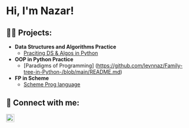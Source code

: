 <h1>Hi, I'm Nazar! <br/>

<h2>👨‍💻 Projects:</h2>

- <b>Data Structures and Algorithms Practice </b>
  - [Praciting DS & Algos in Python]()
- <b> OOP in Python Practice </b>
  - [Paradigms of Programming] (https://github.com/levnnaz/Family-tree-in-Python-/blob/main/README.md)
- <b> FP in Scheme </b>
  - [Scheme Prog language]()


<h2> 🤳 Connect with me:</h2>

[<img align="left" alt="JoshMadakor | LinkedIn" width="22px" src="https://cdn.jsdelivr.net/npm/simple-icons@v3/icons/linkedin.svg" />][linkedin]

[linkedin]: www.linkedin.com/in/nazar-levchuk1
